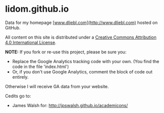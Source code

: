 lidom.github.io
========

Data for my homepage [www.dliebl.com](http://www.dliebl.com) hosted on GitHub.

All content on this site is distributed under a [Creative Commons Attribution 4.0 International License](http://creativecommons.org/licenses/by/4.0).

**NOTE:** If you fork or re-use this project, please be sure you:

* Replace the Google Analytics tracking code with your own. (You find the code in the file 'index.html') 
* Or, if you don't use Google Analytics, comment the block of code out entirely.

Otherwise I will receive GA data from your website.

Cedits go to:

* James Walsh for: http://jpswalsh.github.io/academicons/